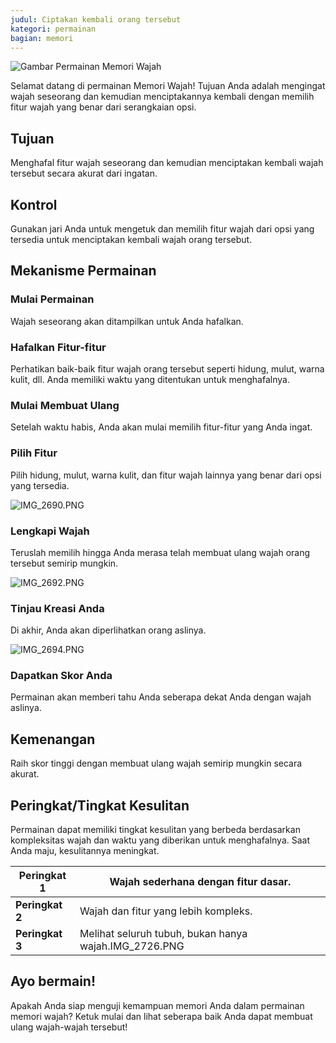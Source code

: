```yaml
---
judul: Ciptakan kembali orang tersebut
kategori: permainan
bagian: memori
---
```

![Gambar Permainan Memori Wajah](https://help.Studycat.com/hc/article_attachments/34824961331481)

Selamat datang di permainan Memori Wajah! Tujuan Anda adalah mengingat wajah seseorang dan kemudian menciptakannya kembali dengan memilih fitur wajah yang benar dari serangkaian opsi.

## Tujuan

Menghafal fitur wajah seseorang dan kemudian menciptakan kembali wajah tersebut secara akurat dari ingatan.

## Kontrol

Gunakan jari Anda untuk mengetuk dan memilih fitur wajah dari opsi yang tersedia untuk menciptakan kembali wajah orang tersebut.

## Mekanisme Permainan

### Mulai Permainan

Wajah seseorang akan ditampilkan untuk Anda hafalkan.

### Hafalkan Fitur-fitur

Perhatikan baik-baik fitur wajah orang tersebut seperti hidung, mulut, warna kulit, dll. Anda memiliki waktu yang ditentukan untuk menghafalnya.

### Mulai Membuat Ulang

Setelah waktu habis, Anda akan mulai memilih fitur-fitur yang Anda ingat.

### Pilih Fitur

Pilih hidung, mulut, warna kulit, dan fitur wajah lainnya yang benar dari opsi yang tersedia.

![IMG_2690.PNG](https://help.Studycat.com/hc/article_attachments/34824961340697)

### Lengkapi Wajah

Teruslah memilih hingga Anda merasa telah membuat ulang wajah orang tersebut semirip mungkin.

![IMG_2692.PNG](https://help.Studycat.com/hc/article_attachments/34824961345177)

### Tinjau Kreasi Anda

Di akhir, Anda akan diperlihatkan orang aslinya.

![IMG_2694.PNG](https://help.Studycat.com/hc/article_attachments/34824961349017)

### Dapatkan Skor Anda

Permainan akan memberi tahu Anda seberapa dekat Anda dengan wajah aslinya.

## Kemenangan

Raih skor tinggi dengan membuat ulang wajah semirip mungkin secara akurat.

## Peringkat/Tingkat Kesulitan

Permainan dapat memiliki tingkat kesulitan yang berbeda berdasarkan kompleksitas wajah dan waktu yang diberikan untuk menghafalnya. Saat Anda maju, kesulitannya meningkat.

| **Peringkat 1** | Wajah sederhana dengan fitur dasar. |
| --- | --- |
| **Peringkat 2** | Wajah dan fitur yang lebih kompleks. |
| **Peringkat 3** | Melihat seluruh tubuh, bukan hanya wajah.IMG_2726.PNG |

## Ayo bermain!

Apakah Anda siap menguji kemampuan memori Anda dalam permainan memori wajah? Ketuk mulai dan lihat seberapa baik Anda dapat membuat ulang wajah-wajah tersebut!
